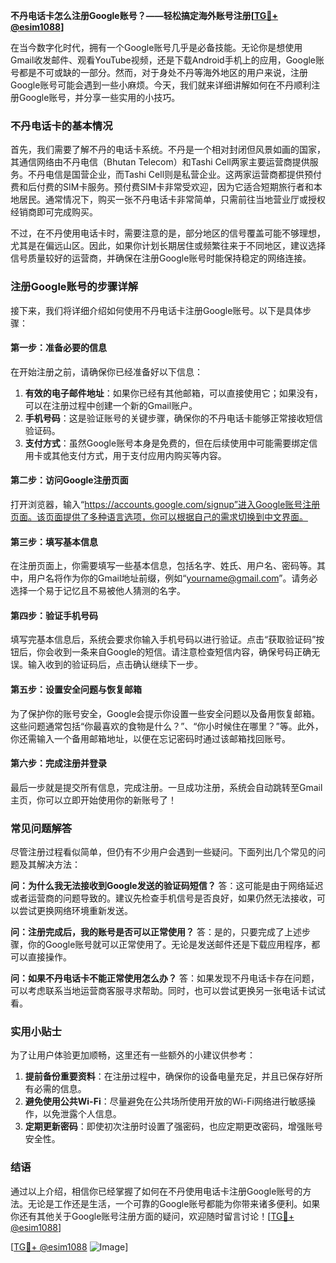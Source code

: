 **不丹电话卡怎么注册Google账号？——轻松搞定海外账号注册[[TG💪+ @esim1088](https://t.me/s/esim1088)]**

在当今数字化时代，拥有一个Google账号几乎是必备技能。无论你是想使用Gmail收发邮件、观看YouTube视频，还是下载Android手机上的应用，Google账号都是不可或缺的一部分。然而，对于身处不丹等海外地区的用户来说，注册Google账号可能会遇到一些小麻烦。今天，我们就来详细讲解如何在不丹顺利注册Google账号，并分享一些实用的小技巧。

### 不丹电话卡的基本情况

首先，我们需要了解不丹的电话卡系统。不丹是一个相对封闭但风景如画的国家，其通信网络由不丹电信（Bhutan Telecom）和Tashi Cell两家主要运营商提供服务。不丹电信是国营企业，而Tashi Cell则是私营企业。这两家运营商都提供预付费和后付费的SIM卡服务。预付费SIM卡非常受欢迎，因为它适合短期旅行者和本地居民。通常情况下，购买一张不丹电话卡非常简单，只需前往当地营业厅或授权经销商即可完成购买。

不过，在不丹使用电话卡时，需要注意的是，部分地区的信号覆盖可能不够理想，尤其是在偏远山区。因此，如果你计划长期居住或频繁往来于不同地区，建议选择信号质量较好的运营商，并确保在注册Google账号时能保持稳定的网络连接。

### 注册Google账号的步骤详解

接下来，我们将详细介绍如何使用不丹电话卡注册Google账号。以下是具体步骤：

#### 第一步：准备必要的信息
在开始注册之前，请确保你已经准备好以下信息：
1. **有效的电子邮件地址**：如果你已经有其他邮箱，可以直接使用它；如果没有，可以在注册过程中创建一个新的Gmail账户。
2. **手机号码**：这是验证账号的关键步骤，确保你的不丹电话卡能够正常接收短信验证码。
3. **支付方式**：虽然Google账号本身是免费的，但在后续使用中可能需要绑定信用卡或其他支付方式，用于支付应用内购买等内容。

#### 第二步：访问Google注册页面
打开浏览器，输入“https://accounts.google.com/signup”进入Google账号注册页面。该页面提供了多种语言选项，你可以根据自己的需求切换到中文界面。

#### 第三步：填写基本信息
在注册页面上，你需要填写一些基本信息，包括名字、姓氏、用户名、密码等。其中，用户名将作为你的Gmail地址前缀，例如“yourname@gmail.com”。请务必选择一个易于记忆且不易被他人猜测的名字。

#### 第四步：验证手机号码
填写完基本信息后，系统会要求你输入手机号码以进行验证。点击“获取验证码”按钮后，你会收到一条来自Google的短信。请注意检查短信内容，确保号码正确无误。输入收到的验证码后，点击确认继续下一步。

#### 第五步：设置安全问题与恢复邮箱
为了保护你的账号安全，Google会提示你设置一些安全问题以及备用恢复邮箱。这些问题通常包括“你最喜欢的食物是什么？”、“你小时候住在哪里？”等。此外，你还需输入一个备用邮箱地址，以便在忘记密码时通过该邮箱找回账号。

#### 第六步：完成注册并登录
最后一步就是提交所有信息，完成注册。一旦成功注册，系统会自动跳转至Gmail主页，你可以立即开始使用你的新账号了！

### 常见问题解答

尽管注册过程看似简单，但仍有不少用户会遇到一些疑问。下面列出几个常见的问题及其解决方法：

**问：为什么我无法接收到Google发送的验证码短信？**
答：这可能是由于网络延迟或者运营商的问题导致的。建议先检查手机信号是否良好，如果仍然无法接收，可以尝试更换网络环境重新发送。

**问：注册完成后，我的账号是否可以正常使用？**
答：是的，只要完成了上述步骤，你的Google账号就可以正常使用了。无论是发送邮件还是下载应用程序，都可以直接操作。

**问：如果不丹电话卡不能正常使用怎么办？**
答：如果发现不丹电话卡存在问题，可以考虑联系当地运营商客服寻求帮助。同时，也可以尝试更换另一张电话卡试试看。

### 实用小贴士

为了让用户体验更加顺畅，这里还有一些额外的小建议供参考：
1. **提前备份重要资料**：在注册过程中，确保你的设备电量充足，并且已保存好所有必需的信息。
2. **避免使用公共Wi-Fi**：尽量避免在公共场所使用开放的Wi-Fi网络进行敏感操作，以免泄露个人信息。
3. **定期更新密码**：即使初次注册时设置了强密码，也应定期更改密码，增强账号安全性。

### 结语

通过以上介绍，相信你已经掌握了如何在不丹使用电话卡注册Google账号的方法。无论是工作还是生活，一个可靠的Google账号都能为你带来诸多便利。如果你还有其他关于Google账号注册方面的疑问，欢迎随时留言讨论！[[TG💪+ @esim1088](https://t.me/s/esim1088)]

[[TG💪+ @esim1088](https://t.me/s/esim1088) ![Image](https://i.postimg.cc/4NQfJmqS/Snipaste-2025-05-13-00-14-12.png)]